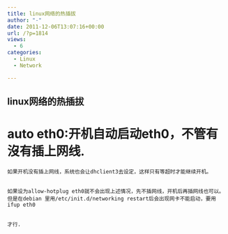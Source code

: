 ```yaml
---
title: linux网络的热插拔
author: "-"
date: 2011-12-06T13:07:16+00:00
url: /?p=1814
views:
  - 6
categories:
  - Linux
  - Network

---
```

## linux网络的热插拔
# auto eth0:开机自动启动eth0，不管有沒有插上网线.
  
    如果开机没有插上网线，系统也会让dhclient3去设定，这样只有等超时才能继续开机。
  
  
    如果设为allow-hotplug eth0就不会出现上述情况，先不插网线，开机后再插网线也可以。但是在debian 里用/etc/init.d/networking restart后会出现网卡不能启动，要用ifup eth0
  
  
    才行.
  
